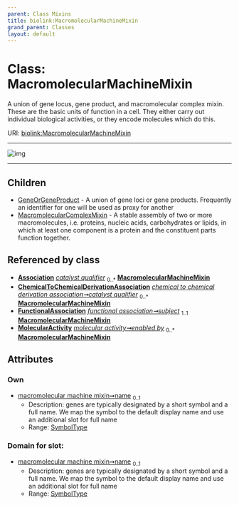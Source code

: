 ```yaml
---
parent: Class Mixins
title: biolink:MacromolecularMachineMixin
grand_parent: Classes
layout: default
---
```


# Class: MacromolecularMachineMixin


A union of gene locus, gene product, and macromolecular complex mixin. These are the basic units of function in a cell. They either carry out individual biological activities, or they encode molecules which do this.

URI: [biolink:MacromolecularMachineMixin](https://w3id.org/biolink/vocab/MacromolecularMachineMixin)


---

![img](https://yuml.me/diagram/nofunky;dir:TB/class/[MolecularActivity],[ChemicalToChemicalDerivationAssociation]++-%20catalyst%20qualifier(i)%200..%2A%3E[MacromolecularMachineMixin%7Cname:symbol_type%20%3F],[ChemicalToChemicalDerivationAssociation]++-%20catalyst%20qualifier%200..%2A%3E[MacromolecularMachineMixin],[FunctionalAssociation]++-%20subject%201..1%3E[MacromolecularMachineMixin],[MolecularActivity]++-%20enabled%20by%200..%2A%3E[MacromolecularMachineMixin],[MacromolecularMachineMixin]%5E-[MacromolecularComplexMixin],[MacromolecularMachineMixin]%5E-[GeneOrGeneProduct],[MacromolecularComplexMixin],[GeneOrGeneProduct],[FunctionalAssociation],[ChemicalToChemicalDerivationAssociation],[Association])

---


## Children

 * [GeneOrGeneProduct](GeneOrGeneProduct.md) - A union of gene loci or gene products. Frequently an identifier for one will be used as proxy for another
 * [MacromolecularComplexMixin](MacromolecularComplexMixin.md) - A stable assembly of two or more macromolecules, i.e. proteins, nucleic acids, carbohydrates or lipids, in which at least one component is a protein and the constituent parts function together.

## Referenced by class

 *  **[Association](Association.md)** *[catalyst qualifier](catalyst_qualifier.md)*  <sub>0..\*</sub>  **[MacromolecularMachineMixin](MacromolecularMachineMixin.md)**
 *  **[ChemicalToChemicalDerivationAssociation](ChemicalToChemicalDerivationAssociation.md)** *[chemical to chemical derivation association➞catalyst qualifier](chemical_to_chemical_derivation_association_catalyst_qualifier.md)*  <sub>0..\*</sub>  **[MacromolecularMachineMixin](MacromolecularMachineMixin.md)**
 *  **[FunctionalAssociation](FunctionalAssociation.md)** *[functional association➞subject](functional_association_subject.md)*  <sub>1..1</sub>  **[MacromolecularMachineMixin](MacromolecularMachineMixin.md)**
 *  **[MolecularActivity](MolecularActivity.md)** *[molecular activity➞enabled by](molecular_activity_enabled_by.md)*  <sub>0..\*</sub>  **[MacromolecularMachineMixin](MacromolecularMachineMixin.md)**

## Attributes


### Own

 * [macromolecular machine mixin➞name](macromolecular_machine_mixin_name.md)  <sub>0..1</sub>
     * Description: genes are typically designated by a short symbol and a full name. We map the symbol to the default display name and use an additional slot for full name
     * Range: [SymbolType](types/SymbolType.md)

### Domain for slot:

 * [macromolecular machine mixin➞name](macromolecular_machine_mixin_name.md)  <sub>0..1</sub>
     * Description: genes are typically designated by a short symbol and a full name. We map the symbol to the default display name and use an additional slot for full name
     * Range: [SymbolType](types/SymbolType.md)
